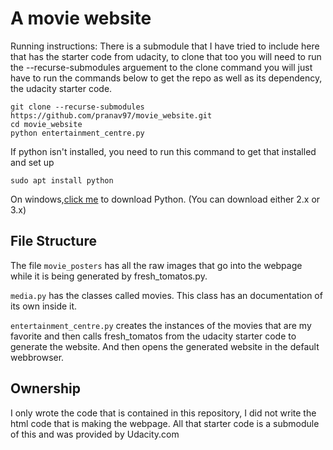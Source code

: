 # A movie website
Running instructions: 
There is a submodule that I have tried to include here that has the starter code from udacity, to clone that too you will need to run the --recurse-submodules arguement to the clone command
you will just have to run the commands below to get the repo as well as its dependency, the udacity starter code. 

```
git clone --recurse-submodules https://github.com/pranav97/movie_website.git
cd movie_website
python entertainment_centre.py
```
If python isn't installed, you need to run this command to get that installed
and set up
```
sudo apt install python
```
On windows,[click me](https://www.python.org/downloads/ "Python downloads") to download Python.
(You can download either 2.x or 3.x)

## File Structure

The file `movie_posters` has all the raw images that go into the webpage while
it is being generated by fresh_tomatos.py.

`media.py` has the classes called movies. This class has an documentation of
its own inside it.

`entertainment_centre.py` creates the instances of the movies that are my
favorite and then calls fresh_tomatos from the udacity starter code to
generate the website. And then opens the generated website in the default
webbrowser.

## Ownership
I only wrote the code that is contained in this repository, I did not write the html code that is making the webpage. All that starter code is a submodule of this and was provided by Udacity.com
